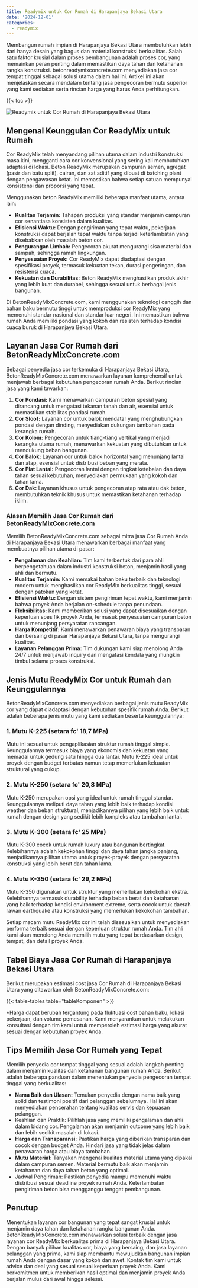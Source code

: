 ```yaml
---
title: Readymix untuk Cor Rumah di Harapanjaya Bekasi Utara
date: '2024-12-01'
categories:
  - readymix
---
```


Membangun rumah impian di Harapanjaya Bekasi Utara membutuhkan lebih dari hanya desain yang bagus dan material konstruksi berkualitas. Salah satu faktor krusial dalam proses pembangunan adalah proses cor, yang memainkan peran penting dalam memastikan daya tahan dan ketahanan rangka konstruksi. betonreadymixconcrete.com menyediakan jasa cor tempat tinggal sebagai solusi utama dalam hal ini. Artikel ini akan menjelaskan secara mendalam tentang jasa pengecoran bermutu superior yang kami sediakan serta rincian harga yang harus Anda perhitungkan.

{{< toc >}}

![Readymix untuk Cor Rumah di Harapanjaya Bekasi Utara](https://betoncor8.github.io/cor/harga-beton-readymix-concrete%20(25).png)

## Mengenal Keunggulan Cor ReadyMix untuk Rumah

Cor ReadyMix telah menyandang pilihan utama dalam industri konstruksi masa kini, mengganti cara cor konvensional yang sering kali membutuhkan adaptasi di lokasi. Beton ReadyMix merupakan campuran semen, agregat (pasir dan batu split), cairan, dan zat aditif yang dibuat di batching plant dengan pengawasan ketat. Ini memastikan bahwa setiap satuan mempunyai konsistensi dan proporsi yang tepat.

Menggunakan beton ReadyMix memiliki beberapa manfaat utama, antara lain:

- **Kualitas Terjamin:** Tahapan produksi yang standar menjamin campuran cor senantiasa konsisten dalam kualitas.
- **Efisiensi Waktu:** Dengan pengiriman yang tepat waktu, pekerjaan konstruksi dapat berjalan tepat waktu tanpa terjadi keterlambatan yang disebabkan oleh masalah beton cor.
- **Pengurangan Limbah:** Pengecoran akurat mengurangi sisa material dan sampah, sehingga ramah lingkungan.
- **Penyesuaian Proyek:** Cor ReadyMix dapat diadaptasi dengan spesifikasi proyek, termasuk kekuatan tekan, durasi pengeringan, dan resistensi cuaca.
- **Kekuatan dan Durabilitas:** Beton ReadyMix menghasilkan produk akhir yang lebih kuat dan durabel, sehingga sesuai untuk berbagai jenis bangunan.

Di BetonReadyMixConcrete.com, kami menggunakan teknologi canggih dan bahan baku bermutu tinggi untuk memproduksi cor ReadyMix yang memenuhi standar nasional dan standar luar negeri. Ini memastikan bahwa rumah Anda memiliki pondasi yang kokoh dan resisten terhadap kondisi cuaca buruk di Harapanjaya Bekasi Utara.

## Layanan Jasa Cor Rumah dari BetonReadyMixConcrete.com

Sebagai penyedia jasa cor terkemuka di Harapanjaya Bekasi Utara, BetonReadyMixConcrete.com menawarkan layanan komprehensif untuk menjawab berbagai kebutuhan pengecoran rumah Anda. Berikut rincian jasa yang kami tawarkan:

1. **Cor Pondasi:** Kami menawarkan campuran beton spesial yang dirancang untuk mengatasi tekanan tanah dan air, esensial untuk memastikan stabilitas pondasi rumah.
2. **Cor Sloof:** Layanan cor untuk balok mendatar yang menghubungkan pondasi dengan dinding, menyediakan dukungan tambahan pada kerangka rumah.
3. **Cor Kolom:** Pengecoran untuk tiang-tiang vertikal yang menjadi kerangka utama rumah, menawarkan kekuatan yang dibutuhkan untuk mendukung beban bangunan.
4. **Cor Balok:** Layanan cor untuk balok horizontal yang menunjang lantai dan atap, esensial untuk distribusi beban yang merata.
5. **Cor Plat Lantai:** Pengecoran lantai dengan tingkat ketebalan dan daya tahan sesuai kebutuhan, menyediakan permukaan yang kokoh dan tahan lama.
6. **Cor Dak:** Layanan khusus untuk pengecoran atap rata atau dak beton, membutuhkan teknik khusus untuk memastikan ketahanan terhadap iklim.

### Alasan Memilih Jasa Cor Rumah dari BetonReadyMixConcrete.com

Memilih BetonReadyMixConcrete.com sebagai mitra jasa Cor Rumah Anda di Harapanjaya Bekasi Utara menawarkan berbagai manfaat yang membuatnya pilihan utama di pasar:

- **Pengalaman dan Keahlian:** Tim kami terbentuk dari para ahli berpengetahuan dalam industri konstruksi beton, menjamin hasil yang ahli dan bermutu.
- **Kualitas Terjamin:** Kami memakai bahan baku terbaik dan teknologi modern untuk menghasilkan cor ReadyMix berkualitas tinggi, sesuai dengan patokan yang ketat.
- **Efisiensi Waktu:** Dengan sistem pengiriman tepat waktu, kami menjamin bahwa proyek Anda berjalan on-schedule tanpa penundaan.
- **Fleksibilitas:** Kami memberikan solusi yang dapat disesuaikan dengan keperluan spesifik proyek Anda, termasuk penyesuaian campuran beton untuk menunjang persyaratan rancangan.
- **Harga Kompetitif:** Kami menawarkan penawaran biaya yang transparan dan bersaing di pasar Harapanjaya Bekasi Utara, tanpa mengurangi kualitas.
- **Layanan Pelanggan Prima:** Tim dukungan kami siap menolong Anda 24/7 untuk menjawab inquiry dan mengatasi kendala yang mungkin timbul selama proses konstruksi.

## Jenis Mutu ReadyMix Cor untuk Rumah dan Keunggulannya

BetonReadyMixConcrete.com menyediakan berbagai jenis mutu ReadyMix cor yang dapat diadaptasi dengan kebutuhan spesifik rumah Anda. Berikut adalah beberapa jenis mutu yang kami sediakan beserta keunggulannya:

### 1\. Mutu K-225 (setara fc' 18,7 MPa)

Mutu ini sesuai untuk pengaplikasian struktur rumah tinggal simple. Keunggulannya termasuk biaya yang ekonomis dan kekuatan yang memadai untuk gedung satu hingga dua lantai. Mutu K-225 ideal untuk proyek dengan budget terbatas namun tetap memerlukan kekuatan struktural yang cukup.

### 2\. Mutu K-250 (setara fc' 20,8 MPa)

Mutu K-250 merupakan opsi yang ideal untuk rumah tinggal standar. Keunggulannya meliputi daya tahan yang lebih baik terhadap kondisi weather dan beban struktural, menjadikannya pilihan yang lebih baik untuk rumah dengan design yang sedikit lebih kompleks atau tambahan lantai.

### 3\. Mutu K-300 (setara fc' 25 MPa)

Mutu K-300 cocok untuk rumah luxury atau bangunan bertingkat. Kelebihannya adalah kekokohan tinggi dan daya tahan jangka panjang, menjadikannya pilihan utama untuk proyek-proyek dengan persyaratan konstruksi yang lebih berat dan tahan lama.

### 4\. Mutu K-350 (setara fc' 29,2 MPa)

Mutu K-350 digunakan untuk struktur yang memerlukan kekokohan ekstra. Kelebihannya termasuk durability terhadap beban berat dan ketahanan yang baik terhadap kondisi environment extreme, serta cocok untuk daerah rawan earthquake atau konstruksi yang memerlukan kekokohan tambahan.

Setiap macam mutu ReadyMix cor ini telah disesuaikan untuk menyediakan performa terbaik sesuai dengan keperluan struktur rumah Anda. Tim ahli kami akan menolong Anda memilih mutu yang tepat berdasarkan design, tempat, dan detail proyek Anda.

## Tabel Biaya Jasa Cor Rumah di Harapanjaya Bekasi Utara

Berikut merupakan estimasi cost jasa Cor Rumah di Harapanjaya Bekasi Utara yang ditawarkan oleh BetonReadyMixConcrete.com:

{{< table-tables table="tableKomponen" >}}

\*Harga dapat berubah tergantung pada fluktuasi cost bahan baku, lokasi pekerjaan, dan volume pemesanan. Kami menyarankan untuk melakukan konsultasi dengan tim kami untuk memperoleh estimasi harga yang akurat sesuai dengan kebutuhan proyek Anda.

## Tips Memilih Jasa Cor Rumah yang Tepat

Memilih penyedia cor tempat tinggal yang sesuai adalah langkah penting dalam menjamin kualitas dan ketahanan bangunan rumah Anda. Berikut adalah beberapa panduan dalam menentukan penyedia pengecoran tempat tinggal yang berkualitas:

- **Nama Baik dan Ulasan:** Temukan penyedia dengan nama baik yang solid dan testimoni positif dari pelanggan sebelumnya. Hal ini akan menyediakan pencerahan tentang kualitas servis dan kepuasan pelanggan.
- Keahlian dan Praktik: Pilihlah jasa yang memiliki pengalaman dan ahli dalam bidang cor. Pengalaman akan menjamin outcome yang lebih baik dan lebih sedikit masalah di lokasi.
- **Harga dan Transparansi:** Pastikan harga yang diberikan transparan dan cocok dengan budget Anda. Hindari jasa yang tidak jelas dalam penawaran harga atau biaya tambahan.
- **Mutu Material:** Tanyakan mengenai kualitas material utama yang dipakai dalam campuran semen. Material bermutu baik akan menjamin ketahanan dan daya tahan beton yang optimal.
- Jadwal Pengiriman: Pastikan penyedia mampu memenuhi waktu distribusi sesuai deadline proyek rumah Anda. Keterlambatan pengiriman beton bisa mengganggu tenggat pembangunan.

## Penutup

Menentukan layanan cor bangunan yang tepat sangat krusial untuk menjamin daya tahan dan ketahanan rangka bangunan Anda. BetonReadyMixConcrete.com menawarkan solusi terbaik dengan jasa layanan cor ReadyMix berkualitas prima di Harapanjaya Bekasi Utara. Dengan banyak pilihan kualitas cor, biaya yang bersaing, dan jasa layanan pelanggan yang prima, kami siap membantu mewujudkan bangunan impian rumah Anda dengan dasar yang kokoh dan awet. Kontak tim kami untuk advice dan deal yang sesuai sesuai keperluan proyek Anda. Kami berkomitmen untuk memberikan hasil optimal dan menjamin proyek Anda berjalan mulus dari awal hingga selesai.
